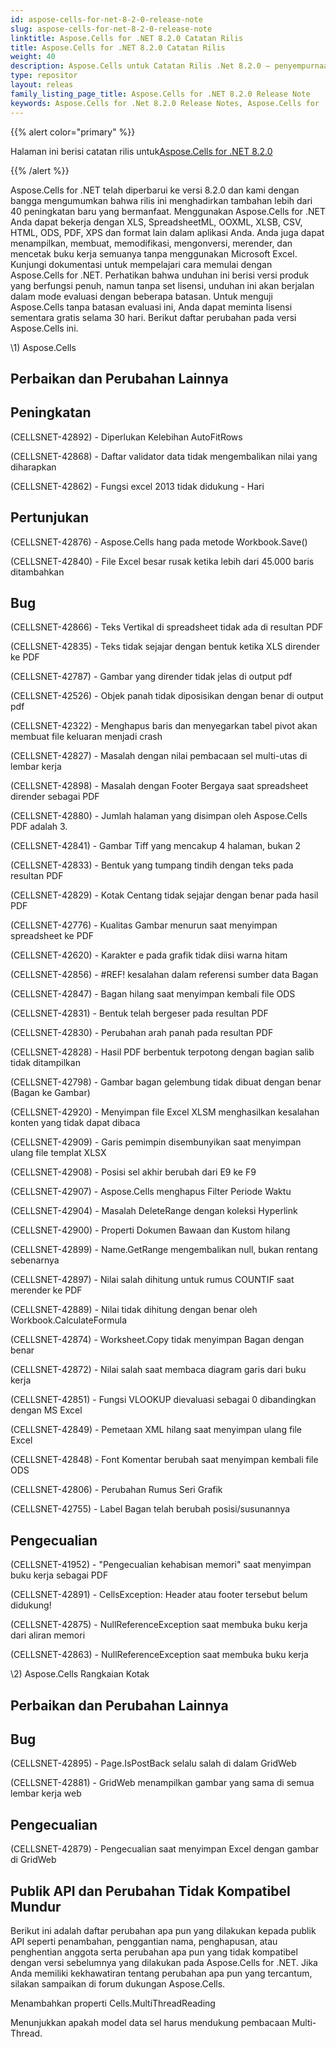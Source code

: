 ```yaml
---
id: aspose-cells-for-net-8-2-0-release-note
slug: aspose-cells-for-net-8-2-0-release-note
linktitle: Aspose.Cells for .NET 8.2.0 Catatan Rilis
title: Aspose.Cells for .NET 8.2.0 Catatan Rilis
weight: 40
description: Aspose.Cells untuk Catatan Rilis .Net 8.2.0 – penyempurnaan terbaru, fitur baru, dan perbaikan
type: repositor
layout: releas
family_listing_page_title: Aspose.Cells for .NET 8.2.0 Release Note
keywords: Aspose.Cells for .Net 8.2.0 Release Notes, Aspose.Cells for .Net 8.2.0 updates and fixe
---
```

{{% alert color="primary" %}} 

 Halaman ini berisi catatan rilis untuk[Aspose.Cells for .NET 8.2.0](https://releases.aspose.com/cells/net/new-releases/aspose.cells-for-.net-8.2.0/)

{{% /alert %}} 

 Aspose.Cells for .NET telah diperbarui ke versi 8.2.0 dan kami dengan bangga mengumumkan bahwa rilis ini menghadirkan tambahan lebih dari 40 peningkatan baru yang bermanfaat.
Menggunakan Aspose.Cells for .NET Anda dapat bekerja dengan XLS, SpreadsheetML, OOXML, XLSB, CSV, HTML, ODS, PDF, XPS dan format lain dalam aplikasi Anda. Anda juga dapat menampilkan, membuat, memodifikasi, mengonversi, merender, dan mencetak buku kerja semuanya tanpa menggunakan Microsoft Excel.
Kunjungi dokumentasi untuk mempelajari cara memulai dengan Aspose.Cells for .NET.
Perhatikan bahwa unduhan ini berisi versi produk yang berfungsi penuh, namun tanpa set lisensi, unduhan ini akan berjalan dalam mode evaluasi dengan beberapa batasan. Untuk menguji Aspose.Cells tanpa batasan evaluasi ini, Anda dapat meminta lisensi sementara gratis selama 30 hari.
 Berikut daftar perubahan pada versi Aspose.Cells ini.

\1) Aspose.Cells 
##  **Perbaikan dan Perubahan Lainnya**

##  **Peningkatan**


 (CELLSNET-42892) - Diperlukan Kelebihan AutoFitRows

 (CELLSNET-42868) - Daftar validator data tidak mengembalikan nilai yang diharapkan

 (CELLSNET-42862) - Fungsi excel 2013 tidak didukung - Hari


##  **Pertunjukan**


 (CELLSNET-42876) - Aspose.Cells hang pada metode Workbook.Save()

(CELLSNET-42840) - File Excel besar rusak ketika lebih dari 45.000 baris ditambahkan


##  **Bug**


 (CELLSNET-42866) - Teks Vertikal di spreadsheet tidak ada di resultan PDF

 (CELLSNET-42835) - Teks tidak sejajar dengan bentuk ketika XLS dirender ke PDF

 (CELLSNET-42787) - Gambar yang dirender tidak jelas di output pdf

 (CELLSNET-42526) - Objek panah tidak diposisikan dengan benar di output pdf

 (CELLSNET-42322) - Menghapus baris dan menyegarkan tabel pivot akan membuat file keluaran menjadi crash

 (CELLSNET-42827) - Masalah dengan nilai pembacaan sel multi-utas di lembar kerja

 (CELLSNET-42898) - Masalah dengan Footer Bergaya saat spreadsheet dirender sebagai PDF

 (CELLSNET-42880) - Jumlah halaman yang disimpan oleh Aspose.Cells PDF adalah 3.

 (CELLSNET-42841) - Gambar Tiff yang mencakup 4 halaman, bukan 2

 (CELLSNET-42833) - Bentuk yang tumpang tindih dengan teks pada resultan PDF

(CELLSNET-42829) - Kotak Centang tidak sejajar dengan benar pada hasil PDF

 (CELLSNET-42776) - Kualitas Gambar menurun saat menyimpan spreadsheet ke PDF

 (CELLSNET-42620) - Karakter e pada grafik tidak diisi warna hitam

 (CELLSNET-42856) - #REF! kesalahan dalam referensi sumber data Bagan

 (CELLSNET-42847) - Bagan hilang saat menyimpan kembali file ODS

 (CELLSNET-42831) - Bentuk telah bergeser pada resultan PDF

 (CELLSNET-42830) - Perubahan arah panah pada resultan PDF

 (CELLSNET-42828) - Hasil PDF berbentuk terpotong dengan bagian salib tidak ditampilkan

 (CELLSNET-42798) - Gambar bagan gelembung tidak dibuat dengan benar (Bagan ke Gambar)

 (CELLSNET-42920) - Menyimpan file Excel XLSM menghasilkan kesalahan konten yang tidak dapat dibaca

 (CELLSNET-42909) - Garis pemimpin disembunyikan saat menyimpan ulang file templat XLSX

 (CELLSNET-42908) - Posisi sel akhir berubah dari E9 ke F9

(CELLSNET-42907) - Aspose.Cells menghapus Filter Periode Waktu

 (CELLSNET-42904) - Masalah DeleteRange dengan koleksi Hyperlink

 (CELLSNET-42900) - Properti Dokumen Bawaan dan Kustom hilang

 (CELLSNET-42899) - Name.GetRange mengembalikan null, bukan rentang sebenarnya

 (CELLSNET-42897) - Nilai salah dihitung untuk rumus COUNTIF saat merender ke PDF

 (CELLSNET-42889) - Nilai tidak dihitung dengan benar oleh Workbook.CalculateFormula

 (CELLSNET-42874) - Worksheet.Copy tidak menyimpan Bagan dengan benar

 (CELLSNET-42872) - Nilai salah saat membaca diagram garis dari buku kerja

 (CELLSNET-42851) - Fungsi VLOOKUP dievaluasi sebagai 0 dibandingkan dengan MS Excel

 (CELLSNET-42849) - Pemetaan XML hilang saat menyimpan ulang file Excel

 (CELLSNET-42848) - Font Komentar berubah saat menyimpan kembali file ODS

 (CELLSNET-42806) - Perubahan Rumus Seri Grafik

 (CELLSNET-42755) - Label Bagan telah berubah posisi/susunannya


##  **Pengecualian**


(CELLSNET-41952) - "Pengecualian kehabisan memori" saat menyimpan buku kerja sebagai PDF

 (CELLSNET-42891) - CellsException: Header atau footer tersebut belum didukung!

 (CELLSNET-42875) - NullReferenceException saat membuka buku kerja dari aliran memori

 (CELLSNET-42863) - NullReferenceException saat membuka buku kerja



 \2) Aspose.Cells Rangkaian Kotak


##  **Perbaikan dan Perubahan Lainnya**

##  **Bug**


 (CELLSNET-42895) - Page.IsPostBack selalu salah di dalam GridWeb

 (CELLSNET-42881) - GridWeb menampilkan gambar yang sama di semua lembar kerja web


##  **Pengecualian**


 (CELLSNET-42879) - Pengecualian saat menyimpan Excel dengan gambar di GridWeb


##  **Publik API dan Perubahan Tidak Kompatibel Mundur**


 Berikut ini adalah daftar perubahan apa pun yang dilakukan kepada publik API seperti penambahan, penggantian nama, penghapusan, atau penghentian anggota serta perubahan apa pun yang tidak kompatibel dengan versi sebelumnya yang dilakukan pada Aspose.Cells for .NET. Jika Anda memiliki kekhawatiran tentang perubahan apa pun yang tercantum, silakan sampaikan di forum dukungan Aspose.Cells.



 Menambahkan properti Cells.MultiThreadReading

 Menunjukkan apakah model data sel harus mendukung pembacaan Multi-Thread.



